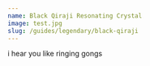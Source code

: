 ```yaml
---
name: Black Qiraji Resonating Crystal
image: test.jpg
slug: /guides/legendary/black-qiraji
---
```

i hear you like ringing gongs